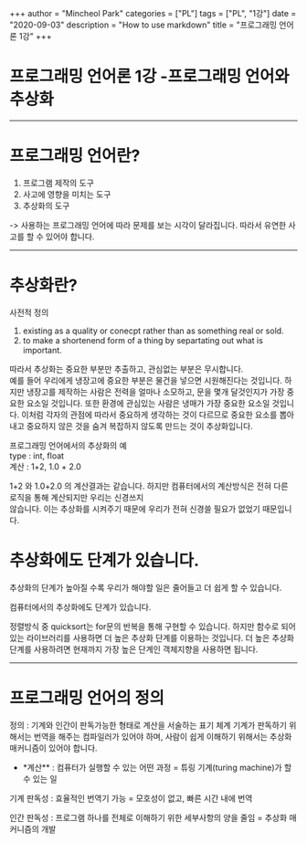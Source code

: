 +++
author = "Mincheol Park"
categories = ["PL"]
tags = ["PL", "1강"]
date = "2020-09-03"
description = "How to use markdown"
title = "프로그래밍 언어론 1강"
+++

# 프로그래밍 언어론 1강 -프로그래밍 언어와 추상화

---

# 프로그래밍 언어란?

1. 프로그램 제작의 도구
2. 사고에 영향을 미치는 도구
3. 추상화의 도구

-> 사용하는 프로그래밍 언어에 따라 문제를 보는 시각이 달라집니다.
따라서 유연한 사고를 할 수 있어야 합니다.

---

# 추상화란?

사전적 정의

1. existing as a quality or conecpt rather than as something real or sold.
2. to make a shortenend form of a thing by separtating out what is important.

따라서 추상화는 중요한 부분만 추출하고, 관심없는 부분은 무시합니다.  
 예를 들어 우리에게 냉장고에 중요한 부분은 물건을 넣으면 시원해진다는 것입니다.
하지만 냉장고를 제작하는 사람은 전력을 얼마나 소모하고, 문을 몇개 달것인지가 가장 중요한 요소일 것입니다.
또한 환경에 관심있는 사람은 냉매가 가장 중요한 요소일 것입니다.
이처럼 각자의 관점에 따라서 중요하게 생각하는 것이 다르므로 중요한 요소를 뽑아내고 중요하지 않은 것을 숨겨 복잡하지 않도록 만드는 것이 추상화입니다.

프로그래밍 언어에서의 추상화의 예  
 type : int, float  
 계산 : 1+2, 1.0 + 2.0

1+2 와 1.0+2.0 의 계산결과는 같습니다.
하지만 컴퓨터에서의 계산방식은 전혀 다른 로직을 통해 계산되지만 우리는 신경쓰지  
 않습니다. 이는 추상화를 시켜주기 때문에 우리가 전혀 신경쓸 필요가 없었기 때문입니다.

# 추상화에도 단계가 있습니다.

추상화의 단계가 높아질 수록 우리가 해야할 일은 줄어들고 더 쉽게 할 수 있습니다.

컴퓨터에서의 추상화에도 단계가 있습니다.

정렬방식 중 quicksort는 for문의 반복을 통해 구현할 수 있습니다.
하지만 함수로 되어 있는 라이브러리를 사용하면 더 높은 추상화 단계를 이용하는 것입니다.
더 높은 추상화 단계를 사용하려면 현재까지 가장 높은 단계인 객체지향을 사용하면 됩니다.

---

# 프로그래밍 언어의 정의

정의 : 기계와 인간이 판독가능한 형태로 계산을 서술하는 표기 체계
기계가 판독하기 위해서는 번역을 해주는 컴파일러가 있어야 하며, 사람이 쉽게 이해하기 위해서는 추상화 매커니즘이 있어야 합니다.

- \*계산\*\* : 컴퓨터가 실행할 수 있는 어떤 과정
  = 튜링 기계(turing machine)가 할 수 있는 일

기계 판독성 : 효율적인 번역기 가능
= 모호성이 없고, 빠른 시간 내에 번역

인간 판독성 : 프로그램 하나를 전체로 이해하기 위한 세부사항의 양을 줄임
= 추상화 매커니즘의 개발
